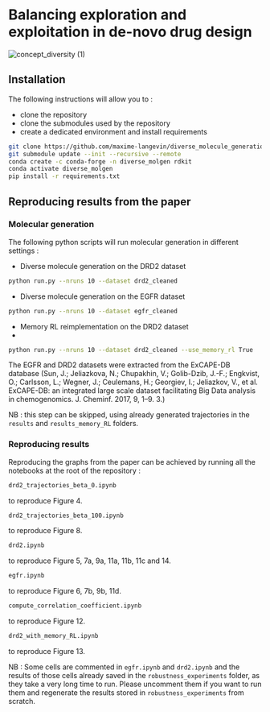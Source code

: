 # Balancing exploration and exploitation in de-novo drug design 


![concept_diversity (1)](https://github.com/maxime-langevin/diverse_molecule_generation/assets/26231992/694cb25e-71f7-416d-9bc3-a38f6272e49e)

## Installation 

The following instructions will allow you to : 
* clone the repository
* clone the submodules used by the repository
* create a dedicated environment and install requirements
  
```bash
git clone https://github.com/maxime-langevin/diverse_molecule_generation.git
git submodule update --init --recursive --remote
conda create -c conda-forge -n diverse_molgen rdkit
conda activate diverse_molgen
pip install -r requirements.txt
```
## Reproducing results from the paper 


### Molecular generation 

The following python scripts will run molecular generation in different settings : 

* Diverse molecule generation on the DRD2 dataset
```bash
python run.py --nruns 10 --dataset drd2_cleaned
```

* Diverse molecule generation on the EGFR dataset
```bash
python run.py --nruns 10 --dataset egfr_cleaned
```
* Memory RL reimplementation on the DRD2 dataset
* 
```bash
python run.py --nruns 10 --dataset drd2_cleaned --use_memory_rl True
```
The EGFR and DRD2 datasets were extracted from the ExCAPE-DB database (Sun, J.; Jeliazkova, N.; Chupakhin, V.; Golib-Dzib, J.-F.; Engkvist, O.; Carlsson, L.;
Wegner, J.; Ceulemans, H.; Georgiev, I.; Jeliazkov, V., et al. ExCAPE-DB: an integrated
large scale dataset facilitating Big Data analysis in chemogenomics. J. Cheminf. 2017, 9, 1–9. 3.)

NB : this step can be skipped, using already generated trajectories in the `results` and `results_memory_RL` folders. 

### Reproducing results 

Reproducing the graphs from the paper can be achieved by running all the notebooks at the root of the repository : 

```bash
drd2_trajectories_beta_0.ipynb
```
to reproduce Figure 4.

```bash
drd2_trajectories_beta_100.ipynb
```
to reproduce Figure 8. 

```bash
drd2.ipynb
```
to reproduce Figure 5, 7a, 9a, 11a, 11b, 11c and 14. 

```bash
egfr.ipynb
```
to reproduce Figure 6, 7b, 9b, 11d. 

```bash
compute_correlation_coefficient.ipynb
```
to reproduce Figure 12. 

```bash
drd2_with_memory_RL.ipynb
```
to reproduce Figure 13. 

NB : Some cells are commented in `egfr.ipynb` and `drd2.ipynb` and the results of those cells already saved in the `robustness_experiments` folder, as they take a very long time to run. Please uncomment them if you want to run them and regenerate the results stored in `robustness_experiments` from scratch. 
